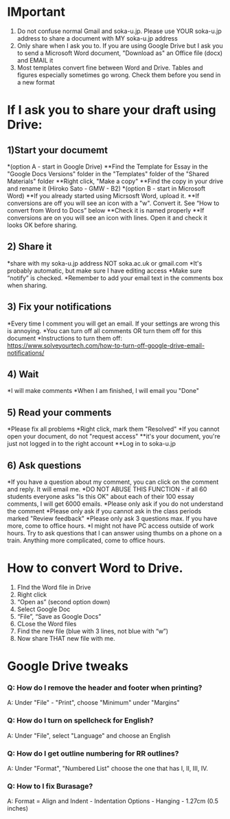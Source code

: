 # IMportant
1) Do not confuse normal Gmail and soka-u.jp. Please use YOUR soka-u.jp address to share a document with MY soka-u.jp address
2) Only share when I ask you to. If you are using Google Drive but I ask you to send a Microsoft Word document, "Download as" an Office file (docx) and EMAIL it
3) Most templates convert fine between Word and Drive. Tables and figures especially sometimes go wrong. Check them before you send in a new format

# If I ask you to share your draft using Drive: 
## 1)Start your documemt 
*(option A - start in Google Drive)
**Find the Template for Essay in the "Google Docs Versions" folder in the "Templates" folder of the "Shared Materials" folder
**Right click, "Make a copy"
**Find the copy in your drive and rename it (Hiroko Sato - GMW - B2)
*(option B - start in Microsoft Word)
**If you already started using Micrsosft Word, upload it.
**If conversions are off you will see an icon with a "w". Convert it. See “How to convert from Word to Docs” below
**Check it is named properly
**If conversions are on you will see an icon with lines. Open it and check it looks OK before sharing. 

## 2) Share it 
*share with my soka-u.jp address NOT soka.ac.uk or gmail.com
*It's probably automatic, but make sure I have editing access
*Make sure “notify” is checked.
*Remember to add your email text in the comments box when sharing. 

## 3) Fix your notifications
*Every time I comment you will get an email. If your settings are wrong this is annoying. 
*You can turn off all comments OR turn them off for this document
*Instructions to turn them off: https://www.solveyourtech.com/how-to-turn-off-google-drive-email-notifications/

## 4) Wait
*I will make comments
*When I am finished, I will email you "Done"

## 5) Read your comments
*Please fix all problems
*Right click, mark them "Resolved"
*If you cannot open your document, do not "request access"
**it's your document, you're just not logged in to the right account
**Log in to soka-u.jp 

## 6) Ask questions
*If you have a question about my comment, you can click on the comment and reply. It will email me. 
*DO NOT ABUSE THIS FUNCTION - if all 60 students everyone asks "Is this OK" about each of their 100 essay comments, I will get 6000 emails.
*Please only ask if you do not understand the comment
*Please only ask if you cannot ask in the class periods marked "Review feedback"
*Please only ask 3 questions max. If you have more, come to office hours. 
*I might not have PC access outside of work hours. Try to ask questions that I can answer using thumbs on a phone on a train. Anything more complicated, come to office hours. 

# How to convert Word to Drive. 
1) FInd the Word file in Drive
2) Right click
3) “Open as” (second option down)
4) Select Google Doc
5) “File”, “Save as Google Docs”
6) CLose the Word files  
7) Find the new file (blue with 3 lines, not blue with “w”)
8) Now share THAT new file with me. 

# Google Drive tweaks
### Q: How do I remove the header and footer when printing?
A: Under "File" - "Print", choose "Minimum" under "Margins"

### Q: How do I turn on spellcheck for English?
A: Under "File", select "Language" and choose an English

### Q: How do I get outline numbering for RR outlines?
A: Under "Format", "Numbered List" choose the one that has I, II, III, IV.

### Q: How to I fix Burasage?
A: Format = Align and Indent - Indentation Options - Hanging - 1.27cm (0.5 inches)
